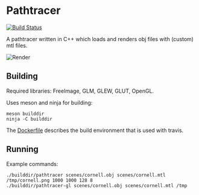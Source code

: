# Pathtracer

[![Build Status](https://travis-ci.org/daoo/pathtracer.svg?branch=master)](https://travis-ci.org/daoo/pathtracer)

A pathtracer written in C++ which loads and renders obj files with (custom) mtl files.

![Render](https://raw.github.com/daoo/pathtracer/master/resources/cornell_1080x1080_2048.png)

## Building

Required libraries: FreeImage, GLM, GLEW, GLUT, OpenGL.

Uses meson and ninja for building:

    meson builddir
    ninja -C builddir

The [Dockerfile](https://github.com/daoo/pathtracer/blob/master/Dockerfile)
describes the build environment that is used with travis.

## Running

Example commands:

    ./builddir/pathtracer scenes/cornell.obj scenes/cornell.mtl /tmp/cornell.png 1000 1000 128 8
    ./builddir/pathtracer-gl scenes/cornell.obj scenes/cornell.mtl /tmp

